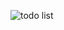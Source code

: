 ![todo list](https://github.com/hindav/to-do-list-with-GUI/assets/94749113/6d3d0a39-2ae4-49f9-87f5-cefb1265b802)
